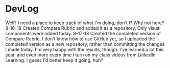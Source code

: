 # DevLog
Well? I need a place to keep track of what I'm doing, don't I? Why not here?
8-16-18 Created Compare Rubric and added it as a repository. Only visual components were added today.
8-17-18 Created the completed version of Compare Rubric. I don't know how to use GitHub yet, so I uploaded the completed version as a new repository, rather than committing the changes I made today. I'm very happy with the results, though. I've learned a lot this year, and even more every time I turn on my class videos from LinkedIn Learning. I guess I'd better keep it going, huh?
